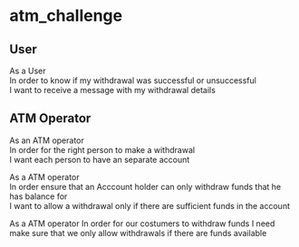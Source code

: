 # atm_challenge

## User
As a User               
In order to know if my withdrawal was successful or unsuccessful               
I want to receive a message with my withdrawal details

## ATM Operator
As an ATM operator          
In order for the right person to make a withdrawal            
I want each person to have an separate account

As a ATM operator           
In order ensure that an Acccount holder can only withdraw funds that he has balance for           
I want to allow a withdrawal only if there are sufficient funds in the account

As a ATM operator
In order for our costumers to withdraw funds
I need make sure that we only allow withdrawals if there are funds available